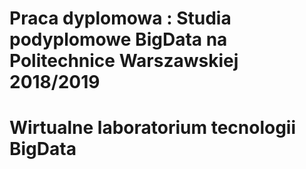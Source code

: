 # Praca dyplomowa : Studia podyplomowe BigData na Politechnice Warszawskiej 2018/2019
# Wirtualne laboratorium tecnologii BigData
